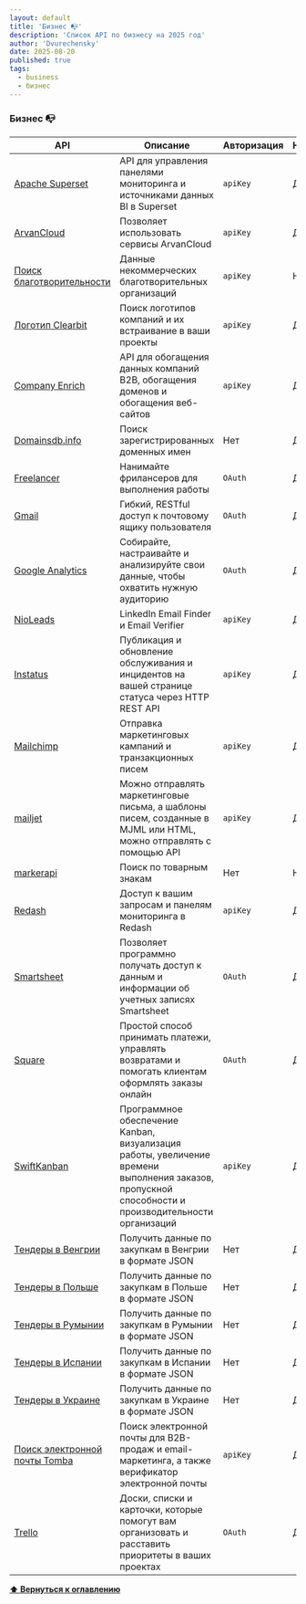 ```yaml
---
layout: default
title: 'Бизнес 📭'
description: 'Список API по бизнесу на 2025 год'
author: 'Dvurechensky'
date: 2025-08-20
published: true
tags:
  - business
  - бизнес
---
```


### Бизнес 📭

| API                                                                                                                 | Описание                                                                                                                                            | Авторизация | HTTPS | CORS       |
| ------------------------------------------------------------------------------------------------------------------- | --------------------------------------------------------------------------------------------------------------------------------------------------- | ----------- | ----- | ---------- |
| [Apache Superset](https://superset.apache.org/docs/api)                                                             | API для управления панелями мониторинга и источниками данных BI в Superset                                                                          | `apiKey`    | Да    | Да         |
| [ArvanCloud](https://www.arvancloud.ir/en/dev/sdk)                                                                  | Позволяет использовать сервисы ArvanCloud                                                                                                           | `apiKey`    | Да    | Нет        |
| [Поиск благотворительности](http://charityapi.orghunter.com/)                                                       | Данные некоммерческих благотворительных организаций                                                                                                 | `apiKey`    | Нет   | Неизвестно |
| [Логотип Clearbit](https://clearbit.com/docs#logo-api)                                                              | Поиск логотипов компаний и их встраивание в ваши проекты                                                                                            | `apiKey`    | Да    | Неизвестно |
| [Company Enrich](https://companyenrich.com)                                                                         | API для обогащения данных компаний B2B, обогащения доменов и обогащения веб-сайтов                                                                  | `apiKey`    | Да    | Да         |
| [Domainsdb.info](https://domainsdb.info/)                                                                           | Поиск зарегистрированных доменных имен                                                                                                              | Нет         | Да    | Нет        |
| [Freelancer](https://developers.freelancer.com)                                                                     | Нанимайте фрилансеров для выполнения работы                                                                                                         | `OAuth`     | Да    | Неизвестно |
| [Gmail](https://developers.google.com/gmail/api/)                                                                   | Гибкий, RESTful доступ к почтовому ящику пользователя                                                                                               | `OAuth`     | Да    | Неизвестно |
| [Google Analytics](https://developers.google.com/analytics/)                                                        | Собирайте, настраивайте и анализируйте свои данные, чтобы охватить нужную аудиторию                                                                 | `OAuth`     | Да    | Неизвестно |
| [NioLeads](https://nioleads.com/apidoc)                                                                             | LinkedIn Email Finder и Email Verifier                                                                                                              | `apiKey`    | Да    | Да         |
| [Instatus](https://instatus.com/help/api)                                                                           | Публикация и обновление обслуживания и инцидентов на вашей странице статуса через HTTP REST API                                                     | `apiKey`    | Да    | Неизвестно |
| [Mailchimp](https://mailchimp.com/developer/)                                                                       | Отправка маркетинговых кампаний и транзакционных писем                                                                                              | `apiKey`    | Да    | Неизвестно |
| [mailjet](https://www.mailjet.com/)                                                                                 | Можно отправлять маркетинговые письма, а шаблоны писем, созданные в MJML или HTML, можно отправлять с помощью API                                   | `apiKey`    | Да    | Неизвестно |
| [markerapi](https://markerapi.com)                                                                                  | Поиск по товарным знакам                                                                                                                            | Нет         | Нет   | Неизвестно |
| [Redash](https://redash.io/help/user-guide/integrations-and-api/api)                                                | Доступ к вашим запросам и панелям мониторинга в Redash                                                                                              | `apiKey`    | Да    | Да         |
| [Smartsheet](https://smartsheet.redoc.ly/)                                                                          | Позволяет программно получать доступ к данным и информации об учетных записях Smartsheet                                                            | `OAuth`     | Да    | Нет        |
| [Square](https://developer.squareup.com/reference/square)                                                           | Простой способ принимать платежи, управлять возвратами и помогать клиентам оформлять заказы онлайн                                                  | `OAuth`     | Да    | Неизвестно |
| [SwiftKanban](https://www.digite.com/knowledge-base/swiftkanban/article/api-for-swift-kanban-web-services/#restapi) | Программное обеспечение Kanban, визуализация работы, увеличение времени выполнения заказов, пропускной способности и производительности организаций | `apiKey`    | Да    | Неизвестно |
| [Тендеры в Венгрии](https://tenders.guru/hu/api)                                                                    | Получить данные по закупкам в Венгрии в формате JSON                                                                                                | Нет         | Да    | Неизвестно |
| [Тендеры в Польше](https://tenders.guru/pl/api)                                                                     | Получить данные по закупкам в Польше в формате JSON                                                                                                 | Нет         | Да    | Неизвестно |
| [Тендеры в Румынии](https://tenders.guru/ro/api)                                                                    | Получить данные по закупкам в Румынии в формате JSON                                                                                                | Нет         | Да    | Неизвестно |
| [Тендеры в Испании](https://tenders.guru/es/api)                                                                    | Получить данные по закупкам в Испании в формате JSON                                                                                                | Нет         | Да    | Неизвестно |
| [Тендеры в Украине](https://tenders.guru/ua/api)                                                                    | Получить данные по закупкам в Украине в формате JSON                                                                                                | Нет         | Да    | Неизвестно |
| [Поиск электронной почты Tomba](https://tomba.io/api)                                                               | Поиск электронной почты для B2B-продаж и email-маркетинга, а также верификатор электронной почты                                                    | `apiKey`    | Да    | Да         |
| [Trello](https://developers.trello.com/)                                                                            | Доски, списки и карточки, которые помогут вам организовать и расставить приоритеты в ваших проектах                                                 | `OAuth`     | Да    | Неизвестно |

**[⬆ Вернуться к оглавлению](../index.md)**

